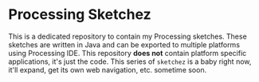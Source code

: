 # Processing Sketchez
This is a dedicated repository to contain my Processing sketches. These sketches are written in Java and can be exported to multiple platforms using Processing IDE. This repository **does not** contain platform specific applications, it's just the code. This series of `sketchez` is a baby right now, it'll expand, get its own web navigation, etc. sometime soon.  
